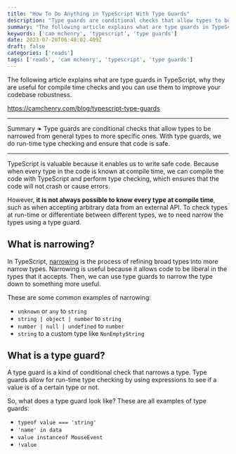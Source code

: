 ```yaml
---
title: "How To Do Anything in TypeScript With Type Guards"
description: "Type guards are conditional checks that allow types to be narrowed from general types to more specific ones. With type guards, we do run-time type checking and ensure that code is safe."
summary: "The following article explains what are type guards in TypeScript, why they are useful for compile time checks and you can use them to improve your codebase robustness."
keywords: ['cam mchenry', 'typescript', 'type guards']
date: 2023-07-20T06:48:02.409Z
draft: false
categories: ['reads']
tags: ['reads', 'cam mchenry', 'typescript', 'type guards']
---
```


The following article explains what are type guards in TypeScript, why they are useful for compile time checks and you can use them to improve your codebase robustness.

https://camchenry.com/blog/typescript-type-guards

---

Summary ❧ Type guards are conditional checks that allow types to be narrowed from general types to more specific ones. With type guards, we do run-time type checking and ensure that code is safe.

* * *

TypeScript is valuable because it enables us to write safe code. Because when every type in the code is known at compile time, we can compile the code with TypeScript and perform type checking, which ensures that the code will not crash or cause errors.

However, **it is not always possible to know every type at compile time**, such as when accepting arbitrary data from an external API. To check types at run-time or differentiate between different types, we to need narrow the types using a type guard.

[](#what-is-narrowing)What is narrowing?
----------------------------------------

In TypeScript, [narrowing](https://www.typescriptlang.org/docs/handbook/2/narrowing.html) is the process of refining broad types into more narrow types. Narrowing is useful because it allows code to be liberal in the types that it accepts. Then, we can use type guards to narrow the type down to something more useful.

These are some common examples of narrowing:

*   `unknown` or `any` to `string`
*   `string | object | number` to `string`
*   `number | null | undefined` to `number`
*   `string` to a custom type like `NonEmptyString`

[](#what-is-a-type-guard)What is a type guard?
----------------------------------------------

A type guard is a kind of conditional check that narrows a type. Type guards allow for run-time type checking by using expressions to see if a value is of a certain type or not.

So, what does a type guard look like? These are all examples of type guards:

*   `typeof value === 'string'`
*   `'name' in data`
*   `value instanceof MouseEvent`
*   `!value`
